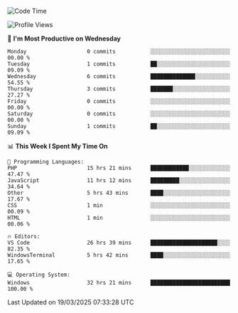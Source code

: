<!--START_SECTION:waka-->
![Code Time](http://img.shields.io/badge/Code%20Time-4%2C379%20hrs%2011%20mins-blue)

![Profile Views](http://img.shields.io/badge/Profile%20Views-0-blue)

📅 **I'm Most Productive on Wednesday** 

```text
Monday                   0 commits           ░░░░░░░░░░░░░░░░░░░░░░░░░   00.00 % 
Tuesday                  1 commits           ██░░░░░░░░░░░░░░░░░░░░░░░   09.09 % 
Wednesday                6 commits           ██████████████░░░░░░░░░░░   54.55 % 
Thursday                 3 commits           ███████░░░░░░░░░░░░░░░░░░   27.27 % 
Friday                   0 commits           ░░░░░░░░░░░░░░░░░░░░░░░░░   00.00 % 
Saturday                 0 commits           ░░░░░░░░░░░░░░░░░░░░░░░░░   00.00 % 
Sunday                   1 commits           ██░░░░░░░░░░░░░░░░░░░░░░░   09.09 % 
```


📊 **This Week I Spent My Time On** 

```text
💬 Programming Languages: 
PHP                      15 hrs 21 mins      ████████████░░░░░░░░░░░░░   47.47 % 
JavaScript               11 hrs 12 mins      █████████░░░░░░░░░░░░░░░░   34.64 % 
Other                    5 hrs 43 mins       ████░░░░░░░░░░░░░░░░░░░░░   17.67 % 
CSS                      1 min               ░░░░░░░░░░░░░░░░░░░░░░░░░   00.09 % 
HTML                     1 min               ░░░░░░░░░░░░░░░░░░░░░░░░░   00.06 % 

🔥 Editors: 
VS Code                  26 hrs 39 mins      █████████████████████░░░░   82.35 % 
WindowsTerminal          5 hrs 42 mins       ████░░░░░░░░░░░░░░░░░░░░░   17.65 % 

💻 Operating System: 
Windows                  32 hrs 21 mins      █████████████████████████   100.00 % 
```


 Last Updated on 19/03/2025 07:33:28 UTC
<!--END_SECTION:waka-->
